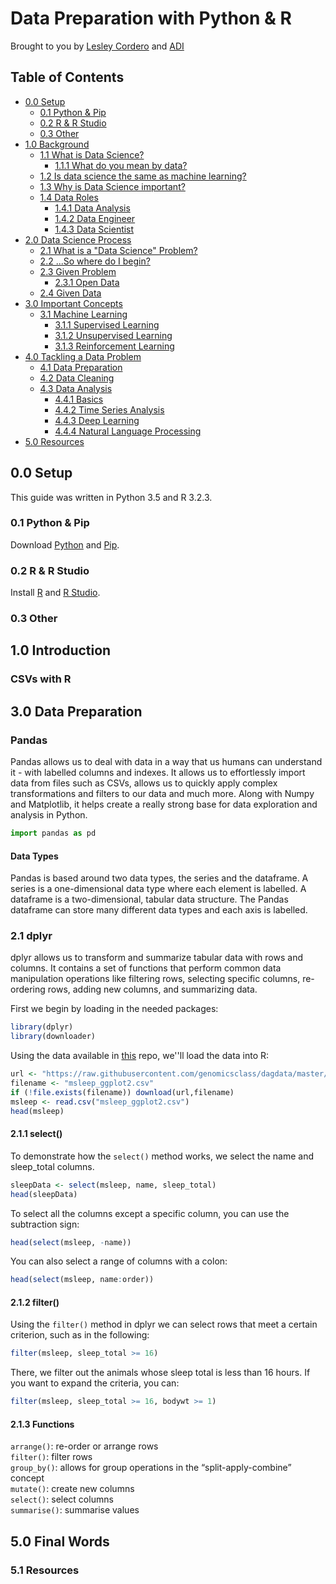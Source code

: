 Data Preparation with Python & R
==================

Brought to you by [Lesley Cordero](http://www.columbia.edu/~lc2958) and [ADI](https://adicu.com)

## Table of Contents

- [0.0 Setup](#00-setup)
	+ [0.1 Python & Pip](#01-python--pip)
	+ [0.2 R & R Studio](#02-r--r-studio)
	+ [0.3 Other](#03-other)
- [1.0 Background](#10-background)
	+ [1.1 What is Data Science?](#11-what-is-data-science)
		* [1.1.1 What do you mean by data?](#111-what-do-you-mean-by-data)
	+ [1.2 Is data science the same as machine learning?](#12-is-data-science-the-same-as-machine-learning)
	+ [1.3 Why is Data Science important?](#13-why-is-data-science-important)
	+ [1.4 Data Roles](#14-data-roles)
		* [1.4.1 Data Analysis](#141-data-analyst)
		* [1.4.2 Data Engineer](#142-data-engineer)
		* [1.4.3 Data Scientist](#143-data-scientist)
- [2.0 Data Science Process](#20-data-science-process)
	+ [2.1 What is a "Data Science" Problem?](#21-what-is-a-data-science-problem)
	+ [2.2 ...So where do I begin?](#22-so-where-do-i-begin)
	+ [2.3 Given Problem](#23-given-problem)
		* [2.3.1 Open Data](#231-open-data)
	+ [2.4 Given Data](#24-given-data)    
- [3.0 Important Concepts](#30-important-concepts)
	+ [3.1 Machine Learning](#31-machine-learning)
		* [3.1.1 Supervised Learning](#311-supervised-learning)
		* [3.1.2 Unsupervised Learning](#312-unsupervised-learning)
		* [3.1.3 Reinforcement Learning](#313-reinforcement-learning)
- [4.0 Tackling a Data Problem](#40-tackling-a-data-problem)
	+ [4.1 Data Preparation](#41-data-preparation)
	+ [4.2 Data Cleaning](#42-data-cleaning)
	+ [4.3 Data Analysis](#43-data-analysis)
		* [4.4.1 Basics](#431-basics)
		* [4.4.2 Time Series Analysis](#432-time-series-analysis)
		* [4.4.3 Deep Learning](#433-deep-learning)
		* [4.4.4 Natural Language Processing](#434-natural-language-processing)
- [5.0 Resources](#50-resources)


## 0.0 Setup

This guide was written in Python 3.5 and R 3.2.3.

### 0.1 Python & Pip

Download [Python](https://www.python.org/downloads/) and [Pip](https://pip.pypa.io/en/stable/installing/).

### 0.2 R & R Studio

Install [R](https://www.r-project.org/) and [R Studio](https://www.rstudio.com/products/rstudio/download/).

### 0.3 Other

## 1.0 Introduction


### CSVs with R 


## 3.0 Data Preparation

### Pandas

Pandas allows us to deal with data in a way that us humans can understand it - with labelled columns and indexes. It allows us to effortlessly import data from files such as CSVs, allows us to quickly apply complex transformations and filters to our data and much more. Along with Numpy and Matplotlib, it helps create a really strong base for data exploration and analysis in Python. 

``` python
import pandas as pd 
```

#### Data Types

Pandas is based around two data types, the series and the dataframe. A series is a one-dimensional data type where each element is labelled. A dataframe is a two-dimensional, tabular data structure. The Pandas dataframe can store many different data types and each axis is labelled. 


### 2.1 dplyr

dplyr allows us to transform and summarize tabular data with rows and columns. It contains a set of functions that perform common data manipulation operations like filtering rows, selecting specific columns, re-ordering rows, adding new columns, and summarizing data.

First we begin by loading in the needed packages:
``` R
library(dplyr)
library(downloader)
```

Using the data available in [this](https://github.com/lesley2958/data-science-r/blob/master/msleep_ggplot2.csv) repo, we''ll load the data into R:

``` R
url <- "https://raw.githubusercontent.com/genomicsclass/dagdata/master/inst/extdata/msleep_ggplot2.csv"
filename <- "msleep_ggplot2.csv"
if (!file.exists(filename)) download(url,filename)
msleep <- read.csv("msleep_ggplot2.csv")
head(msleep)
```

#### 2.1.1 select()

To demonstrate how the `select()` method works, we select the name and sleep_total columns.

``` R
sleepData <- select(msleep, name, sleep_total)
head(sleepData)
```

To select all the columns except a specific column, you can use the subtraction sign:

``` R
head(select(msleep, -name))
```

You can also select a range of columns with a colon:

``` R
head(select(msleep, name:order))
```

#### 2.1.2 filter()

Using the `filter()` method in dplyr we can select rows that meet a certain criterion, such as in the following:

``` R
filter(msleep, sleep_total >= 16)
```
There, we filter out the animals whose sleep total is less than 16 hours. If you want to expand the criteria, you can: 

```R
filter(msleep, sleep_total >= 16, bodywt >= 1)
```

#### 2.1.3 Functions

`arrange()`: re-order or arrange rows <br>
`filter()`: filter rows <br>
`group_by()`: allows for group operations in the “split-apply-combine” concept <br>
`mutate()`: create new columns <br>
`select()`: select columns <br>
`summarise()`: summarise values




## 5.0 Final Words

### 5.1 Resources
